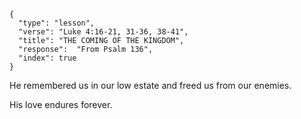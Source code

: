 ```
{
  "type": "lesson",
  "verse": "Luke 4:16-21, 31-36, 38-41",
  "title": "THE COMING OF THE KINGDOM",
  "response":  "From Psalm 136",
  "index": true
}
```

He remembered us in our low estate
and freed us from our enemies.

His love endures forever.
